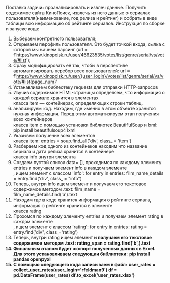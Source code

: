 Поставка задачи: проанализировать и извлеч данные. Получить содежимое сайта КиноПоиск, извлечь из него данные о сериалах пользователя(наименование, год релиза и рейтинг) и собрать в виде таблицы всю информацию об рейтинге сериалов.
Инструкция по сборке и запуске кода: 
1) Выбераем контретного пользователя;
2) Открываем перофиль пользователя. Это будет точкой входа, сылка с которой мы начнем парсинг (url = f'https://www.kinopoisk.ru/user/46623535/votes/list/genre/serial/vs/vote/#list');
3) Сразу модифицировать её так, чтобы в перспективе автоматизировать перебор всех пользователей: url = f'https://www.kinopoisk.ru/user/{user_login}/votes/list/genre/serial/vs/vote/#list{page_num}'
4) Устанавливаем библеотеку requests для отправки HTTP-запросов
5) Изучив содержимое HTML-страницы определяем, что информация о каждой сериале хранится в элементах <div> класса item — контейнерах, определяющих строки таблиц.
6) анализируем код. Находим, где именно в этом объекте хранится нужная информация. Перед этим автоматизируем этап получения всех контейнеров <div> класса item с помощью установки библиотек BeautifulSoup и lxml: pip install beautifulsoup4 lxml
7) Указывем получение всех элементов <div> класса item: entries = soup.find_all('div', class_ = 'item')
8) Разбераем код одного из контейнеков находим что название сериала и дата релиза хранится в контейнере <div> класса info внутри элемента <a>
9) Создаем пустой список data= [], проходимся по каждому элементу entries и получаем элемент info в каждом элементе <div>, ищем элемент с классом 'info': for entry in entries: film_name_details = entry.find('div', class_ = "info")
10) Теперь, внутри info ищем элемент <a> и получаем его текстовое содержимое методом .text:  film_name = film_name_details.find('a').text
11) Находим где в коде хранится информация о рейтинге сериала, информация о рейтинге хранится в элементе <div> класса rating
12) Прохомся по каждому элементу entries и получаем элемент rating в каждом элементе <div>, ищем элемент с классом 'rating': for entry in entries: rating = entry.find('div', class_='rating')
13) Теперь, внутри rating ищем элемент <b> и получаем его текстовое содержимое методом .text:  rating_span = rating.find('b',).text
14) Финальным этапом будет экспорт полученных данных в Excel. Для этого установливаем следующии библиотеки: pip install pandas openpyxl
15) С помощью следующего кода  записываем в файл: user_rates = collect_user_rates(user_login='rfeldman9') df = pd.DataFrame(user_rates) df.to_excel('user_rates.xlsx')

